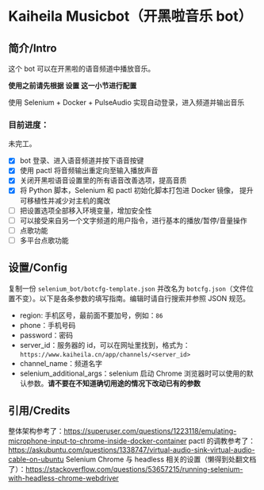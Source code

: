 # Kaiheila Musicbot（开黑啦音乐 bot）

## 简介/Intro

这个 bot 可以在开黑啦的语音频道中播放音乐。

**使用之前请先根据 设置 这一小节进行配置**

使用 Selenium + Docker + PulseAudio 实现自动登录，进入频道并输出音乐

### 目前进度：

未完工。

- [x] bot 登录、进入语音频道并按下语音按键
- [x] 使用 pactl 将音频输出重定向至输入播放声音
- [x] 关闭开黑啦语音设置里的所有语音改善选项，提高音质
- [x] 将 Python 脚本，Selenium 和 pactl 初始化脚本打包进 Docker 镜像， 提升可移植性并减少对主机的魔改
- [ ] 把设置选项全部移入环境变量，增加安全性
- [ ] 可以接受来自另一个文字频道的用户指令，进行基本的播放/暂停/音量操作
- [ ] 点歌功能
- [ ] 多平台点歌功能

## 设置/Config

复制一份 `selenium_bot/botcfg-template.json` 并改名为 `botcfg.json`（文件位置不变）。以下是各条参数的填写指南。编辑时请自行搜索并参照 JSON 规范。

- region: 手机区号，最前面不要加号，例如：`86`
- phone：手机号码
- password：密码
- server_id：服务器的 id，可以在网址里找到，格式为：`https://www.kaiheila.cn/app/channels/<server_id>`
- channel_name：频道名字
- selenium_additional_args：selenium 启动 Chrome 浏览器时可以使用的默认参数。**请不要在不知道确切用途的情况下改动已有的参数**

## 引用/Credits

整体架构参考了：https://superuser.com/questions/1223118/emulating-microphone-input-to-chrome-inside-docker-container
pactl 的调教参考了：https://askubuntu.com/questions/1338747/virtual-audio-sink-virtual-audio-cable-on-ubuntu
Selenium Chrome 与 headless 相关的设置（懒得到处翻文档了）：https://stackoverflow.com/questions/53657215/running-selenium-with-headless-chrome-webdriver
